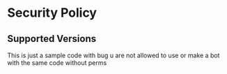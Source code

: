 # Security Policy

## Supported Versions
This is just a sample code with bug u are not allowed to use or make a bot with the same code without perms 

